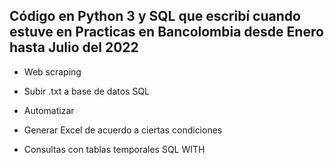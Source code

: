 ## Código en Python 3 y SQL que escribí cuando estuve en Practicas en Bancolombia desde Enero hasta Julio del 2022

* Web scraping

* Subir .txt a base de datos SQL

* Automatizar

* Generar Excel de acuerdo a ciertas condiciones

* Consultas con tablas temporales SQL WITH
